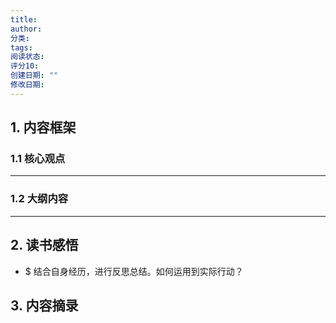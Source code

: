 ```yaml
---
title: 
author: 
分类: 
tags: 
阅读状态: 
评分10: 
创建日期: ""
修改日期:
---
```

## 1. 内容框架 

### 1.1 核心观点 


---
### 1.2 大纲内容 


---
## 2. 读书感悟 
- $ 结合自身经历，进行反思总结。如何运用到实际行动？


## 3. 内容摘录 




